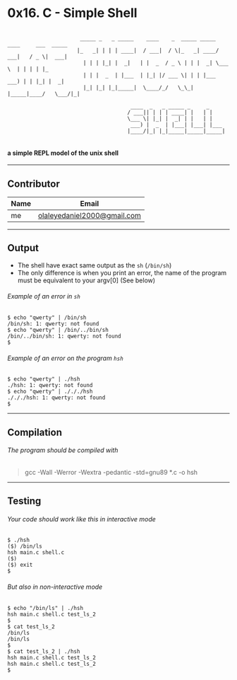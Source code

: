# 0x16. C - Simple Shell

```

                       _____ _   _ _____    ____    _  _____ _____ ____     ___  _____ 
                      |_   _| | | | ____|  / ___|  / \|_   _| ____/ ___|   / _ \|  ___|
                        | | | |_| |  _|   | |  _  / _ \ | | |  _| \___ \  | | | | |_   
                        | | |  _  | |___  | |_| |/ ___ \| | | |___ ___) | | |_| |  _|  
                        |_| |_| |_|_____|  \____/_/   \_\_| |_____|____/   \___/|_|    

                                       ____  _   _ _____ _     _     
                                      / ___|| | | | ____| |   | |    
                                      \___ \| |_| |  _| | |   | |    
                                       ___) |  _  | |___| |___| |___ 
                                      |____/|_| |_|_____|_____|_____|
                                                                      
```

####  a simple REPL model of the unix shell
<hr>

## Contributor

|Name|Email|
| --- | --- |
| me | olaleyedaniel2000@gmail.com |

<hr>

## Output

* The shell have exact same output as the `sh` (`/bin/sh`)
* The only difference is when you print an error, the name of the program must be equivalent to your argv[0] (See below)

###### Example of an error in `sh`

```shell
$ echo "qwerty" | /bin/sh
/bin/sh: 1: qwerty: not found
$ echo "qwerty" | /bin/../bin/sh
/bin/../bin/sh: 1: qwerty: not found
$
```

###### Example of an error on the program `hsh`

```shell
$ echo "qwerty" | ./hsh
./hsh: 1: qwerty: not found
$ echo "qwerty" | ./././hsh
./././hsh: 1: qwerty: not found
$
```

<hr>

## Compilation

###### The program should be compiled with
>
> gcc -Wall -Werror -Wextra -pedantic -std=gnu89 *.c -o hsh

<hr>

## Testing

###### Your code should work like this in interactive mode

```shell
$ ./hsh
($) /bin/ls
hsh main.c shell.c
($)
($) exit
$
```

###### But also in non-interactive mode

```shell
$ echo "/bin/ls" | ./hsh
hsh main.c shell.c test_ls_2
$
$ cat test_ls_2
/bin/ls
/bin/ls
$
$ cat test_ls_2 | ./hsh
hsh main.c shell.c test_ls_2
hsh main.c shell.c test_ls_2
$
